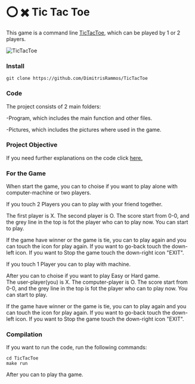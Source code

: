 # :o: :heavy_multiplication_x: Tic Tac Toe

This game is a command line [TicTacToe](https://en.wikipedia.org/wiki/Tic-tac-toe), which can be played by 1 or 2 players.

![TicTacToe](https://upload.wikimedia.org/wikipedia/commons/3/32/Tic_tac_toe.svg)

### Install
```
git clone https://github.com/DimitrisRammos/TicTacToe
```

### Code
The project consists of 2 main folders: 

-Program, which includes the main function and other files.

-Pictures, which includes the pictures where used in the game.

### Project Objective
If you need further explanations on the code click [here.](https://en.wikipedia.org/wiki/Tic-tac-toe)

### For the Game
When start the game, you can to choise if you want to play alone with computer-machine or two players.

If you touch 2 Players you can to play with your friend together.
  
  The first player is X.
  The second player is O.
  The score start from 0-0, and the grey line in the top is fot the player who can to play now.
  You can start to play.

  If the game have winner or the game is tie, you can to play again and you can touch the icon for play again.
  If you want to go-back touch the down-left icon.
  If you want to Stop the game touch the down-right icon "EXIT".

If you touch 1 Player you can to play with machine.
  
  After you can to choise if you want to play Easy or Hard game.  
  The user-player(you) is X.
  The computer-player is O.
  The score start from 0-0, and the grey line in the top is fot the player who can to play now.
  You can start to play.
  
  If the game have winner or the game is tie, you can to play again and you can touch the icon for play again.
  If you want to go-back touch the down-left icon.
  If you want to Stop the game touch the down-right icon "EXIT".
  
### Compilation
If you want to run the code, run the following commands:

```
cd TicTacToe
make run
```
After you can to play tha game.
